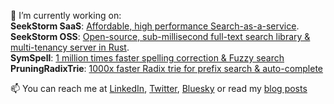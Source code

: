 🔭 I’m currently working on:<br>
 **SeekStorm SaaS**: [Affordable, high performance Search-as-a-service](https:seekstorm.com).<br>
 **SeekStorm OSS**: [Open-source, sub-millisecond full-text search library & multi-tenancy server in Rust](https://github.com/SeekStorm/SeekStorm).<br>
 **SymSpell**: [1 million times faster spelling correction & Fuzzy search](https://github.com/wolfgarbe/SymSpell)<br>
 **PruningRadixTrie**: [1000x faster Radix trie for prefix search & auto-complete](https://github.com/wolfgarbe/PruningRadixTrie)<br>

📫 You can reach me at [LinkedIn](https://www.linkedin.com/in/wolfgarbe/), [Twitter](https://twitter.com/seekstorm), [Bluesky](https://bsky.app/profile/wolfgarbe.bsky.social) or read my [blog posts](https://seekstorm.com/blog/)

<!--
**wolfgarbe/wolfgarbe** is a ✨ _special_ ✨ repository because its `README.md` (this file) appears on your GitHub profile.

Here are some ideas to get you started:
- 👋
- 🔭 I’m currently working on ...
- 🌱 I’m currently learning ...
- 👯 I’m looking to collaborate on ...
- 🤔 I’m looking for help with ...
- 💬 Ask me about ...
- 📫 How to reach me: ...
- 😄 Pronouns: ...
- ⚡ Fun fact: ...
-->
